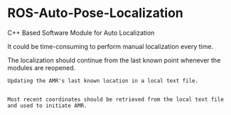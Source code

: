 # ROS-Auto-Pose-Localization
C++ Based Software Module for Auto Localization


It could be time-consuming to perform manual localization every time. 

The localization should continue from the last known point whenever the modules are reopened.


    Updating the AMR's last known location in a local text file.


    Most recent coordinates should be retrieved from the local text file and used to initiate AMR. 
